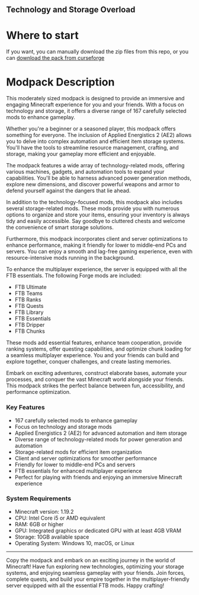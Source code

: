 ## Technology and Storage Overload

# Where to start
If you want, you can manually download the zip files from this repo, or you can [download the pack from curseforge](https://www.curseforge.com/minecraft/modpacks/technology-and-storage-overload)

# Modpack Description 
This moderately sized modpack is designed to provide an immersive and engaging Minecraft experience for you and your friends. With a focus on technology and storage, it offers a diverse range of 167 carefully selected mods to enhance gameplay.

Whether you're a beginner or a seasoned player, this modpack offers something for everyone. The inclusion of Applied Energistics 2 (AE2) allows you to delve into complex automation and efficient item storage systems. You'll have the tools to streamline resource management, crafting, and storage, making your gameplay more efficient and enjoyable.

The modpack features a wide array of technology-related mods, offering various machines, gadgets, and automation tools to expand your capabilities. You'll be able to harness advanced power generation methods, explore new dimensions, and discover powerful weapons and armor to defend yourself against the dangers that lie ahead.

In addition to the technology-focused mods, this modpack also includes several storage-related mods. These mods provide you with numerous options to organize and store your items, ensuring your inventory is always tidy and easily accessible. Say goodbye to cluttered chests and welcome the convenience of smart storage solutions.

Furthermore, this modpack incorporates client and server optimizations to enhance performance, making it friendly for lower to middle-end PCs and servers. You can enjoy a smooth and lag-free gaming experience, even with resource-intensive mods running in the background.

To enhance the multiplayer experience, the server is equipped with all the FTB essentials. The following Forge mods are included:

- FTB Ultimate 
- FTB Teams 
- FTB Ranks 
- FTB Quests 
- FTB Library 
- FTB Essentials
- FTB Dripper
- FTB Chunks

These mods add essential features, enhance team cooperation, provide ranking systems, offer questing capabilities, and optimize chunk loading for a seamless multiplayer experience. You and your friends can build and explore together, conquer challenges, and create lasting memories.

Embark on exciting adventures, construct elaborate bases, automate your processes, and conquer the vast Minecraft world alongside your friends. This modpack strikes the perfect balance between fun, accessibility, and performance optimization.

### Key Features

- 167 carefully selected mods to enhance gameplay
- Focus on technology and storage mods
- Applied Energistics 2 (AE2) for advanced automation and item storage
- Diverse range of technology-related mods for power generation and automation
- Storage-related mods for efficient item organization
- Client and server optimizations for smoother performance
- Friendly for lower to middle-end PCs and servers
- FTB essentials for enhanced multiplayer experience
- Perfect for playing with friends and enjoying an immersive Minecraft experience

### System Requirements

- Minecraft version: 1.19.2
- CPU: Intel Core i5 or AMD equivalent
- RAM: 6GB or higher
- GPU: Integrated graphics or dedicated GPU with at least 4GB VRAM
- Storage: 10GB available space
- Operating System: Windows 10, macOS, or Linux

---

Copy the modpack and embark on an exciting journey in the world of Minecraft! Have fun exploring new technologies, optimizing your storage systems, and enjoying seamless gameplay with your friends. Join forces, complete quests, and build your empire together in the multiplayer-friendly server equipped with all the essential FTB mods. Happy crafting!
